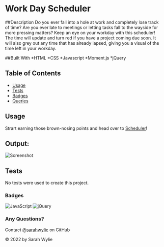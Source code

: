 # Work Day Scheduler

##Description
Do you ever fall into a hole at work and completely lose track of time? Are you ever late to meetings or letting tasks fall to the wayside for more pressing matters? Keep an eye on your workday with this scheduler! The time will update and turn red if you have a project coming due soon. It will also grey out any time that has already lapsed, giving you a visual of the time left in your workday. 

##Built With
*HTML *CSS *Javascript *Moment.js *jQuery

## Table of Contents
* [Usage](#usage)
* [Tests](#tests)
* [Badges](#badges)
* [Queries](#any-questions)

## Usage
Strart earning those brown-nosing points and head over to [Scheduler](https://sarahwylie.github.io/Scheduler/)! 

## Output:
![Screenshot](./Screenshot.png)

## Tests
No tests were used to create this project.

### Badges
![JavaScript](https://img.shields.io/badge/javascript-%23323330.svg?style=for-the-badge&logo=javascript&logoColor=%23F7DF1E)
![jQuery](https://img.shields.io/badge/jquery-%230769AD.svg?style=for-the-badge&logo=jquery&logoColor=white)

### Any Questions?
Contact [@sarahwylie](https://github.com/sarahwylie) on GitHub

© 2022 by Sarah Wylie
